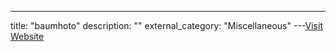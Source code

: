 ---
title: "baumhoto"
description: ""
external_category: "Miscellaneous"
---[Visit Website](https://github.com/baumhoto)

